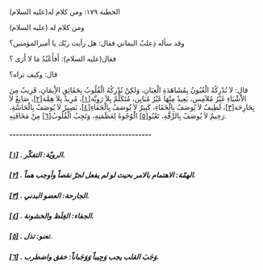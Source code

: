   الخطبة  ١٧٩: ومن كلام له(عليه السلام)	

ومن كلام له (عليه السلام)

وقد سأله ذِعلبٌ اليماني فقال: هل رأيت ربّك يا أميرالمؤمنين؟

فقال(عليه السلام): أَفأَعْبُدُ مَا لا أَرَى ؟

قال: وكيف تراه؟

قال: لاَ تُدْرِكُهُ الْعُيُونُ بِمُشَاهَدَةِ الْعِيَانِ،  وَلكِنْ تُدْرِكُهُ الْقُلُوبُ بِحَقَائِقِ الاِْيمَانِ، قَرِيبٌ مِنَ  الاَْشْيَاءِ غَيْرُ مُلاَمِس، بَعِيدٌ مِنْهَا غَيْرُ مُبَايِن،  مُتَكَلِّمٌ بِلاَ رَوِيَّة[[١\]](https://arabic.balaghah.net/node/643#_ftn1)، مُرِيدٌ بِلاَ هِمَّة[[٢\]](https://arabic.balaghah.net/node/643#_ftn2)، صَانِعٌ لاَ بِجَارِحَة[[٣\]](https://arabic.balaghah.net/node/643#_ftn3)، لَطِيفٌ لاَ يُوصَفُ بِالْخَفَاءِ، كَبِيرٌ لاَ يُوصَفُ بِالْجَفَاءِ[[٤\]](https://arabic.balaghah.net/node/643#_ftn4)، بَصِيرٌ لاَ يُوصَفُ بِالْحَاسَّةِ، رَحِيمٌ لاَ يُوصَفُ بِالرِّقَّةِ، تَعْنُو[[٥\]](https://arabic.balaghah.net/node/643#_ftn5) الْوُجُوهُ لِعَظَمَتِهِ، وَتَجِبُ الْقُلُوبُ[[٦\]](https://arabic.balaghah.net/node/643#_ftn6) مِنْ مَخَافَتِهِ.

##### -------------------------------------------

##### [[١\]](https://arabic.balaghah.net/node/643#_ftnref1) . الرويّة: التفكّر.

##### [[٢\]](https://arabic.balaghah.net/node/643#_ftnref2) . الهمّة: الاهتمام بالامر بحيث لو لم يفعل لجرّ نقصاً وأوجب هماً.

##### [[٣\]](https://arabic.balaghah.net/node/643#_ftnref3) . الجارحة: العضو البدني.

##### [[٤\]](https://arabic.balaghah.net/node/643#_ftnref4) . الجفاء: الغِلَظ والخشونة.

##### [[٥\]](https://arabic.balaghah.net/node/643#_ftnref5) . تعنو: تذل.

##### [[٦\]](https://arabic.balaghah.net/node/643#_ftnref6) . وَجَبَ القلب يجب وَجِيباً وَوَجَباناً: خفق واضطرب. 
